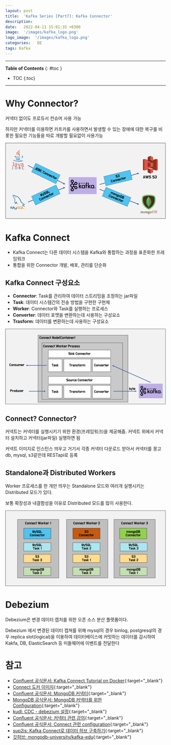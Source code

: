 ```yaml
---
layout: post
title:  'Kafka Series [Part7]: Kafka Connector'
description: 
date:   2022-04-11 15:01:35 +0300
image:  '/images/kafka_logo.png'
logo_image:  '/images/kafka_logo.png'
categories:   DE
tags: Kafka
---
```


---
**Table of Contents**
{: #toc }
*  TOC
{:toc}

---  

# Why Connector?

커넥터 없이도 프로듀서 컨슈머 사용 가능    

하지만 커넥터를 이용하면 카프카를 사용하면서 발생할 수 있는 장애에 대한 복구를 비롯한 필요한 기능들을 따로 개발할 필요없이 사용가능  

![](/images/kafka_56.png)

# Kafka Connect
- Kafka Connect는 다른 데이터 시스템을 Kafka와 통합하는 과정을 표준화한 프레임워크
- 통합을 위한 Connector 개발, 배포, 관리를 단순화

## Kafka Connect 구성요소
- **Connector**: Task를 관리하여 데이터 스트리밍을 조정하는 jar파일
- **Task**: 데이터 시스템간의 전송 방법을 구현한 구현체
- **Worker**: Connector와 Task를 실행하는 프로세스
- **Converter**: 데이터 포맷을 변환하는데 사용하는 구성요소
- **Trasform**: 데이터를 변환하는데 사용하는 구성요소

![](/images/kafka_55.png)

## Connect? Connector?
커넥트는 커넥터를 실행시키기 위한 환경(프레임워크)을 제공해줌. 커넥트 위에서 커넥터 설치하고 커넥터(jar파일) 실행하면 됨

커넥트 이미지로 인스턴스 띄우고 거기서 각종 커넥터 다운로드 받아서 커넥터를 몽고db, mysql, s3같은데 RESTapi로 등록  

## Standalone과 Distributed Workers

Worker 프로세스를 한 개만 띄우는 Standalone 모드와 여러개 실행시키는 Distributed 모드가 있다.  

보통 확장성과 내결함성을 이유로 Distributed 모드를 많이 사용한다.  

![](/images/kafka_58.png)

# Debezium

Debezium은 변경 데이터 캡처를 위한 오픈 소스 분산 플랫폼이다. 

Debezium 에서 변경된 데이터 캡쳐를 위해 mysql의 경우 binlog, postgresql의 경우 replica slot(logical)을 이용하여 데이터베이스에 커밋하는 데이터를 감시하여 Kakfa, DB, ElasticSearch 등 미들웨어에 이벤트를 전달한다

# 참고

- [Confluent 공식문서: Kafka Connect Tutorial on Docker](https://docs.confluent.io/5.0.0/installation/docker/docs/installation/connect-avro-jdbc.html){:target="_blank"}
- [Connect 도커 이미지](https://hub.docker.com/r/confluentinc/cp-kafka-connect){:target="_blank"}
- [Confluent 공식문서: MongoDB 커넥터](https://www.confluent.io/hub/mongodb/kafka-connect-mongodb){:target="_blank"}
- [MongoDB 공식문서: MongoDB 커넥터를 위한 Configuration](https://www.mongodb.com/docs/kafka-connector/current/){:target="_blank"}
- [kudl: CDC - debezium 설정](https://kudl.tistory.com/entry/CDC-debezium-설정){:target="_blank"}
- [Confluent 공식문서: 커넥터 관련 강의](https://developer.confluent.io/learn-kafka/kafka-connect/docker/){:target="_blank"}
- [Confluent 공식문서: Connect 관련 configuration](https://docs.confluent.io/home/connect/self-managed/userguide.html){:target="_blank"}
- [sup2is: Kafka Connect로 데이터 허브 구축하기](https://sup2is.github.io/2020/06/08/kafka-connect-example.html){:target="_blank"}
- [깃허브: mongodb-university/kafka-edu](https://github.com/mongodb-university/kafka-edu/tree/main/docs-examples/examples/v1.7/quickstart){:target="_blank"}